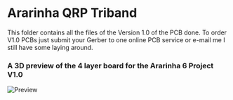 # Ararinha QRP Triband

This folder contains all the files of the Version 1.0 of the PCB done. To order V1.0 PCBs just submit your Gerber to one online PCB service or e-mail me I still have some laying around.

### A 3D preview of the 4 layer board for the Ararinha 6 Project V1.0
![Preview](https://github.com/PY1CX/Ararinha-QRP-Triband/raw/master/ArarinhaPCB3D.png)
